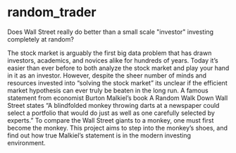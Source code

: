 # random_trader
Does Wall Street really do better than a small scale "investor" investing completely at random?


The stock market is arguably the first big data problem that has drawn investors, academics, and novices alike for hundreds of years. Today it’s easier than ever before to both analyze the stock market and play your hand in it as an investor. However, despite the sheer number of minds and resources invested into “solving the stock market” its unclear if the efficient market hypothesis can ever truly be beaten in the long run.
A famous statement from economist Burton Malkiel’s book A Random Walk Down Wall Street states “A blindfolded monkey throwing darts at a newspaper could select a portfolio that would do just as well as one carefully selected by experts.” To compare the Wall Street giants to a monkey, one must first become the monkey.
This project aims to step into the monkey’s shoes, and find out how true Malkiel’s statement is in the modern investing environment.
